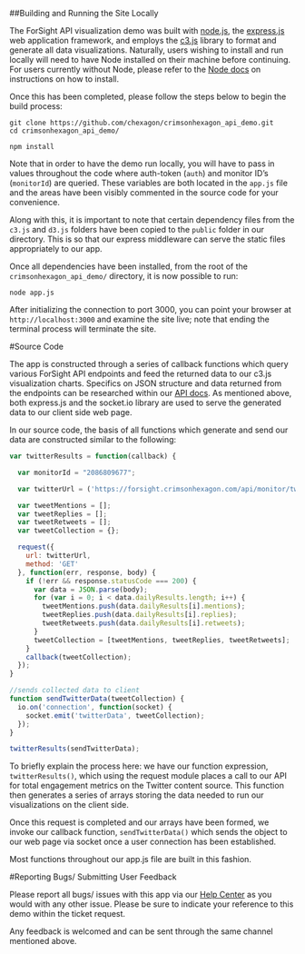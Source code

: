 ##Building and Running the Site Locally

The ForSight API visualization demo was built with [node.js](https://nodejs.org/en/), the [express.js](http://expressjs.com/) web application framework, and employs the [c3.js](http://c3js.org/) library to format and generate all data visualizations. Naturally, users wishing to install and run locally will need to have Node installed on their machine before continuing. For users currently without Node, please refer to the [Node docs](https://nodejs.org/en/download/) on instructions on how to install. 

Once this has been completed, please follow the steps below to begin the build process:

```
git clone https://github.com/chexagon/crimsonhexagon_api_demo.git
cd crimsonhexagon_api_demo/

npm install
```

Note that in order to have the demo run locally, you will have to pass in values throughout the code where auth-token (`auth`) and monitor ID’s (`monitorId`) are queried. These variables are both located in the `app.js` file and the areas have been visibly commented in the source code for your convenience.

Along with this, it is important to note that certain dependency files from the `c3.js` and `d3.js` folders have been copied to the `public` folder in our directory. This is so that our express middleware can serve the static files appropriately to our app.

Once all dependencies have been installed, from the root of the `crimsonhexagon_api_demo/` directory, it is now possible to run:

```
node app.js
```

After initializing the connection to port 3000, you can point your browser at `http://localhost:3000` and examine the site live; note that ending the terminal process will terminate the site. 


#Source Code

The app is constructed through a series of callback functions which query various ForSight API endpoints and feed the returned data to our c3.js visualization charts. Specifics on JSON structure and data returned from the endpoints can be researched within our [API docs](https://api.crimsonhexagon.com/api/chs/index.html). As mentioned above, both express.js and the socket.io library are used to serve the generated data to our client side web page. 

In our source code, the basis of all functions which generate and send our data are constructed similar to the following: 

```javascript
var twitterResults = function(callback) {

  var monitorId = "2086809677";

  var twitterUrl = ('https://forsight.crimsonhexagon.com/api/monitor/twittersocial/totalengagement?id=' + monitorId + '&start=' + startDate + '&end=' + endDate + '&auth=' + auth);

  var tweetMentions = [];
  var tweetReplies = [];
  var tweetRetweets = [];
  var tweetCollection = {};

  request({
    url: twitterUrl,
    method: 'GET'
  }, function(err, response, body) {
    if (!err && response.statusCode === 200) {
      var data = JSON.parse(body);
      for (var i = 0; i < data.dailyResults.length; i++) {
        tweetMentions.push(data.dailyResults[i].mentions);
        tweetReplies.push(data.dailyResults[i].replies);
        tweetRetweets.push(data.dailyResults[i].retweets);
      } 
      tweetCollection = [tweetMentions, tweetReplies, tweetRetweets];
    }
    callback(tweetCollection);
  });
}

//sends collected data to client
function sendTwitterData(tweetCollection) {
  io.on('connection', function(socket) {
    socket.emit('twitterData', tweetCollection);
  });
}

twitterResults(sendTwitterData);
```

To briefly explain the process here: we have our function expression, `twitterResults()`, which using the request module places a call to our API for total engagement metrics on the Twitter content source. This function then generates a series of arrays storing the data needed to run our visualizations on the client side. 

Once this request is completed and our arrays have been formed, we invoke our callback function, `sendTwitterData()` which sends the object to our web page via socket once a user connection has been established.  

Most functions throughout our app.js file are built in this fashion. 

#Reporting Bugs/ Submitting User Feedback

Please report all bugs/ issues with this app via our [Help Center](https://crimsonhexagon.zendesk.com/hc/en-us) as you would with any other issue. Please be sure to indicate your reference to this demo within the ticket request.

Any feedback is welcomed and can be sent through the same channel mentioned above.










